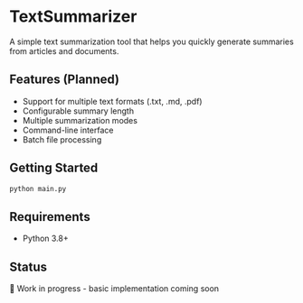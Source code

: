 # TextSummarizer

A simple text summarization tool that helps you quickly generate summaries from articles and documents.

## Features (Planned)

- Support for multiple text formats (.txt, .md, .pdf)
- Configurable summary length
- Multiple summarization modes
- Command-line interface
- Batch file processing

## Getting Started

```bash
python main.py
```

## Requirements

- Python 3.8+

## Status

🚧 Work in progress - basic implementation coming soon
